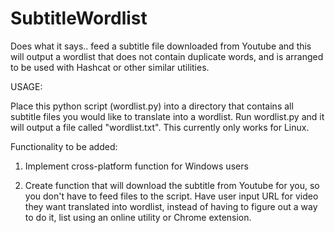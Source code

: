 # SubtitleWordlist
Does what it says.. feed a subtitle file downloaded from Youtube and this will output a wordlist that does not contain duplicate words, and is arranged to be used with Hashcat or other similar utilities.

USAGE:

Place this python script (wordlist.py) into a directory that contains all subtitle files you would like to translate into a wordlist.  Run wordlist.py and it will output a file called "wordlist.txt".  This currently only works for Linux.

Functionality to be added:

1. Implement cross-platform function for Windows users

2. Create function that will download the subtitle from Youtube for you, so you don't have to feed files to the script.  Have user input URL for video they want translated into wordlist, instead of having to figure out a way to do it, list using an online utility or Chrome extension.
